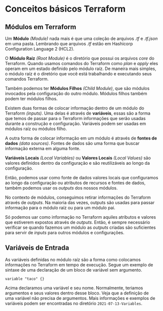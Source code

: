 # Conceitos básicos Terraform

## Módulos em Terraform

Um **Módulo** *(Module)* nada mais é que uma coleção de arquivos *.tf* e *.tf.json* em uma pasta. Lembrando que arquivos *.tf* estão em Hashicorp Configuration Language 2 (HCL2).

O **Módulo Raíz** *(Root Module)* é o diretório que possui os arquivos *core* do Terraform. Quando usamos comandos do Terraform como *plan* e *apply* eles operam em um estado definido pelo módulo raíz. De maneira mais simples, o módulo raíz é o diretório que você está trabalhando e executando seus comandos Terraform.

Também podemos ter **Módulos Filhos** *(Child Module)*, que são módulos invocados pela configuração do outro módulo. Módulos filhos também podem ter módulos filhos.

Existem duas formas de colocar informação dentro de um módulo do Terraform *(inputs)*. Uma delas é através de **variáveis**, essas são a forma que temos de passar para o Terraform informações que serão usadas durante a construção e configuração. Variáveis podem ser usadas em módulos raíz ou módulos filho.

A outra forma de colocar informação em um módulo é através de **fontes de dados** *(data sources)*. Fontes de dados são uma forma que buscar informação externa em alguma fonte.

**Variáveis Locais** *(Local Variables)* ou **Valores Locais** *(Local Values)* são valores definidos dentro da configuração e são reutilizáveis ao longo da configuração.

Então, podemos usar como fonte de dados valores locais que configuramos ao longo da configuração ou atributos de recursos e fontes de dados, também podemos usar os *outputs* dos nossos módulos.

No contexto de módulos, conseguimos retirar informações do Terraform através de *outputs*. Na maioria das vezes, outputs são usadas para passar informação para o módulo raíz ou para um módulo pai.

Só podemos uar como informação no Terraform aquiles atributos e valores que estiverem expostos através de *outputs*. Então, é sempre necessário verificar se quando fazemos um módulo as *outputs* criadas são suficientes para servir de *inputs* para outros módulos e configurações. 

## Variáveis de Entrada

As variáveis definidas no módulo raíz são a forma como colocamos informações no Terraform em tempo de execução. Segue um exemplo de sintaxe de uma declaração de um bloco de variável sem argumento.

`variable "taco" {}`

Acima declaramos uma variável e seu nome. Normalmente, teriamos argumentos e seus valores dentro desse bloco. Veja que a definição de uma variável não precisa de argumentos. Mais informações e exemplos de variáveis podem ser encontradas no diretório `2021-07-13-Variables`.